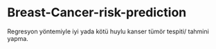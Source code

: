 # Breast-Cancer-risk-prediction
Regresyon yöntemiyle iyi yada kötü huylu kanser tümör tespiti/ tahmini yapma.
